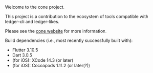 Welcome to the cone project.

This project is a contribution to the ecosystem of tools compatible
with ledger-cli and ledger-likes.

Please see the [cone website](https://cone.tangential.info) for more
information.

Build dependencies (i.e., most recently successfully built with):

- Flutter 3.10.5
- Dart 3.0.5
- (for iOS): XCode 14.3 (or later)
- (for iOS): Cocoapods 1.11.2 (or later(?))
